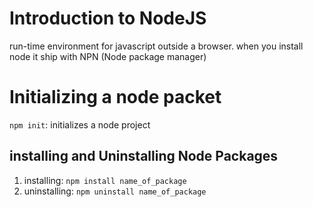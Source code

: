 # Introduction to NodeJS

run-time environment for javascript outside a browser. when you install node it ship with NPN (Node package manager)

# Initializing a node packet
`npm init`: initializes a node project

## installing and Uninstalling Node Packages
1. installing: `npm install name_of_package`
2. uninstalling: `npm uninstall name_of_package`